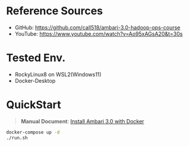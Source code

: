 # Reference Sources

- GitHub: https://github.com/call518/ambari-3.0-hadoop-ops-course
- YouTube: https://www.youtube.com/watch?v=Ao95xAGsA20&t=30s

# Tested Env.

- RockyLinux8 on WSL2(Windows11)
- Docker-Desktop

# QuickStart

> **Manual Document**: [Install Ambari 3.0 with Docker](https://call518.medium.com/install-ambari-3-0-with-docker-297a8bb108c8)

```bash
docker-compose up -d
./run.sh
```
